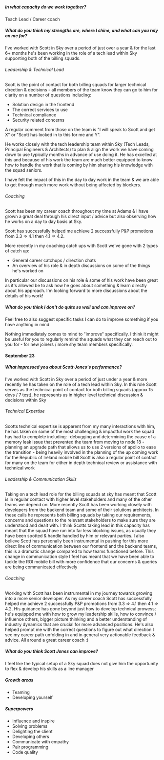 ##### In what capacity do we work together?
Teach Lead / Career coach

##### What do you think my strengths are, where I shine, and what can you rely on me for?
I've worked with Scott in Sky over a period of just over a year & for the last 6+ months he's been working in the role of a tech lead within Sky supporting both of the billing squads.

###### Leadership & Technical Lead
Scott is the point of contact for both billing squads for larger technical direction & decisions - all members of the team know they can go to him for clarity on a number of questions including:
- Solution design in the frontend
- The correct services to use
- Technical compliance
- Security related concerns

A regular comment from those on the team is "I will speak to Scott and get X" or "Scott has looked in to this for me and Y".

He works closely with the tech leadership team within Sky (Tech Leads, Principal Engineers & Architects) to plan & align the work we have coming down to use typically months in advance of use doing it. He has excelled at this and because of his work the team are much better equipped to know how to handle the work that is coming by him sharing his knowledge with the squad seniors.

I have felt the impact of this in the day to day work in the team & we are able to get through much more work without being affected by blockers.

###### Coaching
Scott has been my career coach throughout my time at Adams & I have grown a great deal through his direct input / advice but also observing how he works on a day to day basis at Sky.

Scott has successfully helped me achieve 2 successfully P&P promotions from 3.3 => 4.1 then 4.1 => 4.2.

More recently in my coaching catch ups with Scott we've gone with 2 types of catch up:
- General career catchups / direction chats
- An overview of his role & in depth discussions on some of the things he's worked on

In particular our discussions on his role & some of his work have been great as it's allowed be to ask how he goes about something & learn directly about his approach. I'm looking forward to more discussions about the details of his work!

##### What do you think I don't do quite so well and can improve on?
Feel free to also suggest specific tasks I can do to improve something if you have anything in mind

Nothing immediately comes to mind to "improve" specifically. I think it might be useful for you to regularly remind the squads what they can reach out to you for - for new joiners / more shy team members specifically.

#### September 23
##### What impressed you about Scott Jones's performance?
I've worked with Scott in Sky over a period of just under a year & more recently he has
taken on the role of a tech lead within Sky. In this role Scott serves as the technical point  of contact for both billing squads (approx 15 devs / 7 test), he represents us in higher level technical discussion & decisions within Sky
###### Technical Expertise
Scotts technical expertise is apparent from my many interactions with him, he has taken on some of the most challenging & impactful work the squad has had to complete including: -debugging and determining the cause of a memory leak issue that prevented the team from moving to node 18 - planning an upgrade path that allows us to use 2 versions of apollo to ease the transition - being heavily involved in the planning of the up coming work for the Republic of Ireland mobile bill Scott is also a regular point of contact for many on the team for either in depth technical review or assistance with technical work
###### Leadership & Communication Skills
Taking on a tech lead role for the billing squads at sky has meant that Scott is in regular contact with higher level stakeholders and many of the other teams we depend on. More recently Scott has been working closely with developers from the backend team and some of their solutions architects. In these calls he represents both billing squads by taking our requirements, concerns and questions to the relevant stakeholders to make sure they are understood and dealt with. I think Scotts taking lead in this capacity has meant that the squad have run into far less blocking issues, as usually they have been spotted & handle handled by him or relevant parties. I also believe Scott has personally been instrumental in pushing for this more direct line of communication between our frontend and the backend teams, this is a dramatic change compared to how teams functioned before. This change in communication style I feel has meant that we have been able to tackle the ROl mobile bill with more confidence that our concerns & queries are being communicated effectively
###### Coaching
Working with Scott has been instrumental in my journey towards growing into a more senior developer. As my career coach Scott has successfully helped me achieve 2 successfully P&P promotions from 3.3 => 4.1 then 4.1 => 4.2. His guidance has gone beyond just how to develop technical prowess; he's equipped me with how to grow my leadership skills, how to convince / influence others, bigger picture thinking and a better understanding of industry dynamics that are crucial for more advanced positions. He's also helped prompt me with the correct questions to figure out what direction I see my career path unfolding in and in general very actionable feedback & advice. All around a great career coach :)
##### What do you think Scott Jones can improve?

I feel like the typical setup of a Sky squad does not give him the opportunity to flex &
develop his skills as a line manager
##### Growth areas
- Teaming
- Developing yourself

##### Superpowers
- Influence and inspire
- Solving problems
- Delighting the client
- Developing others
- Communicate with empathy
- Pair programming
- Code quality